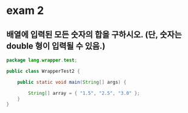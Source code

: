 # exam 2

## 배열에 입력된 모든 숫자의 합을 구하시오. (단, 숫자는 double 형이 입력될 수 있음.)

```java
package lang.wrapper.test;

public class WrapperTest2 {

    public static void main(String[] args) {

        String[] array = { "1.5", "2.5", "3.0" };
    }
}
```
